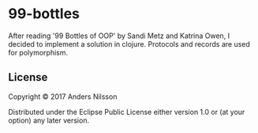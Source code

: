 # 99-bottles

After reading '99 Bottles of OOP' by Sandi Metz and Katrina Owen, I decided to implement a solution in clojure.
Protocols and records are used for polymorphism.


## License

Copyright © 2017 Anders Nilsson

Distributed under the Eclipse Public License either version 1.0 or (at
your option) any later version.

